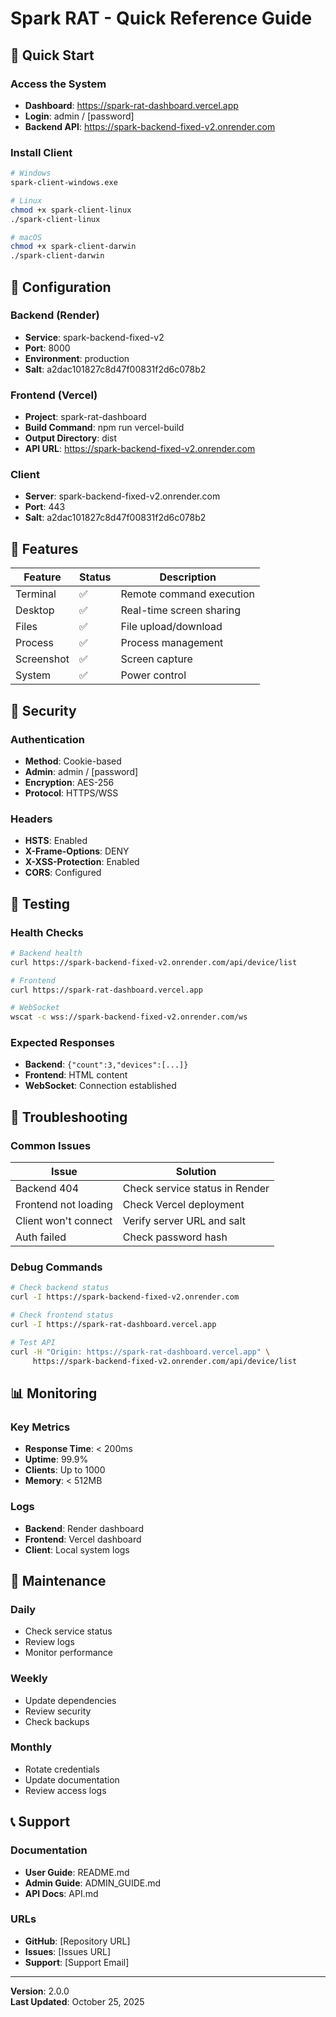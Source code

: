 # Spark RAT - Quick Reference Guide

## 🚀 Quick Start

### Access the System
- **Dashboard**: https://spark-rat-dashboard.vercel.app
- **Login**: admin / [password]
- **Backend API**: https://spark-backend-fixed-v2.onrender.com

### Install Client
```bash
# Windows
spark-client-windows.exe

# Linux
chmod +x spark-client-linux
./spark-client-linux

# macOS
chmod +x spark-client-darwin
./spark-client-darwin
```

## 🔧 Configuration

### Backend (Render)
- **Service**: spark-backend-fixed-v2
- **Port**: 8000
- **Environment**: production
- **Salt**: a2dac101827c8d47f00831f2d6c078b2

### Frontend (Vercel)
- **Project**: spark-rat-dashboard
- **Build Command**: npm run vercel-build
- **Output Directory**: dist
- **API URL**: https://spark-backend-fixed-v2.onrender.com

### Client
- **Server**: spark-backend-fixed-v2.onrender.com
- **Port**: 443
- **Salt**: a2dac101827c8d47f00831f2d6c078b2

## 📱 Features

| Feature | Status | Description |
|---------|--------|-------------|
| Terminal | ✅ | Remote command execution |
| Desktop | ✅ | Real-time screen sharing |
| Files | ✅ | File upload/download |
| Process | ✅ | Process management |
| Screenshot | ✅ | Screen capture |
| System | ✅ | Power control |

## 🔐 Security

### Authentication
- **Method**: Cookie-based
- **Admin**: admin / [password]
- **Encryption**: AES-256
- **Protocol**: HTTPS/WSS

### Headers
- **HSTS**: Enabled
- **X-Frame-Options**: DENY
- **X-XSS-Protection**: Enabled
- **CORS**: Configured

## 🧪 Testing

### Health Checks
```bash
# Backend health
curl https://spark-backend-fixed-v2.onrender.com/api/device/list

# Frontend
curl https://spark-rat-dashboard.vercel.app

# WebSocket
wscat -c wss://spark-backend-fixed-v2.onrender.com/ws
```

### Expected Responses
- **Backend**: `{"count":3,"devices":[...]}`
- **Frontend**: HTML content
- **WebSocket**: Connection established

## 🚨 Troubleshooting

### Common Issues

| Issue | Solution |
|-------|----------|
| Backend 404 | Check service status in Render |
| Frontend not loading | Check Vercel deployment |
| Client won't connect | Verify server URL and salt |
| Auth failed | Check password hash |

### Debug Commands
```bash
# Check backend status
curl -I https://spark-backend-fixed-v2.onrender.com

# Check frontend status
curl -I https://spark-rat-dashboard.vercel.app

# Test API
curl -H "Origin: https://spark-rat-dashboard.vercel.app" \
     https://spark-backend-fixed-v2.onrender.com/api/device/list
```

## 📊 Monitoring

### Key Metrics
- **Response Time**: < 200ms
- **Uptime**: 99.9%
- **Clients**: Up to 1000
- **Memory**: < 512MB

### Logs
- **Backend**: Render dashboard
- **Frontend**: Vercel dashboard
- **Client**: Local system logs

## 🔄 Maintenance

### Daily
- Check service status
- Review logs
- Monitor performance

### Weekly
- Update dependencies
- Review security
- Check backups

### Monthly
- Rotate credentials
- Update documentation
- Review access logs

## 📞 Support

### Documentation
- **User Guide**: README.md
- **Admin Guide**: ADMIN_GUIDE.md
- **API Docs**: API.md

### URLs
- **GitHub**: [Repository URL]
- **Issues**: [Issues URL]
- **Support**: [Support Email]

---

**Version**: 2.0.0  
**Last Updated**: October 25, 2025